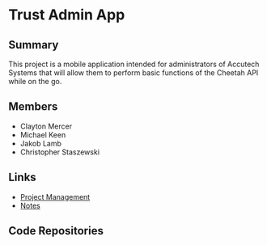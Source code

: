 # Trust Admin App

## Summary
This project is a mobile application intended for administrators of Accutech Systems that will allow them to perform basic functions of the Cheetah API while on the go.

## Members
- Clayton Mercer
- Michael Keen
- Jakob Lamb
- Christopher Staszewski

## Links
- [Project Management](https://github.com/mkeen31/trust-admin-app/projects/1)
- [Notes](https://docs.google.com/document/d/1241ho4WIxOGItz6fF2dxd29mmKQoeIE7POQDfONjSqU/edit?usp=sharing)

## Code Repositories
